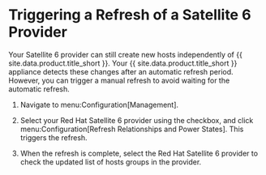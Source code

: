 # Triggering a Refresh of a Satellite 6 Provider

Your Satellite 6 provider can still create new hosts independently of
{{ site.data.product.title_short }}. Your {{ site.data.product.title_short }} appliance detects these changes
after an automatic refresh period. However, you can trigger a manual
refresh to avoid waiting for the automatic refresh.

1.  Navigate to menu:Configuration\[Management\].

2.  Select your Red Hat Satellite 6 provider using the checkbox, and
    click menu:Configuration\[Refresh Relationships and Power States\].
    This triggers the refresh.

3.  When the refresh is complete, select the Red Hat Satellite 6
    provider to check the updated list of hosts groups in the provider.
